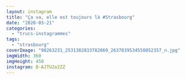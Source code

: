```yaml
---
layout: instagram
title: "Ça va, elle est toujours là #Strasbourg"
date: "2020-03-21"
categories: 
  - "trucs-instagrammes"
tags: 
  - "strasbourg"
coverImage: "90263231_2531382833782069_2637839534558052357_n.jpg"
imgWidth: 360
imgHeight: 450
instagram: B-AJTU2o2ZZ
---
```

